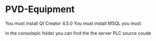 # PVD-Equipment
You must install Qt Creator 4.5.0
You must install MSQL 
you must 

in the consoleplc folder you can find the the server PLC source coude
